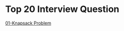 # Top 20 Interview Question 

[01-Knapsack Problem](https://github.com/Vishal-raj-1/Data-Structures-and-Algorithms-in-CPP/blob/master/Dynamic%20Programming/Top%2020%20Interview%20Question/01_Knapsack_Problem.cpp)

